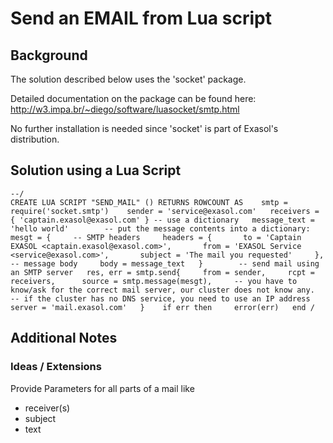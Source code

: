 # Send an EMAIL from Lua script 
## Background

The solution described below uses the 'socket' package.

Detailed documentation on the package can be found here: <http://w3.impa.br/~diego/software/luasocket/smtp.html>

No further installation is needed since 'socket' is part of Exasol's distribution.

## Solution using a Lua Script


```"code
--/  
CREATE LUA SCRIPT "SEND_MAIL" () RETURNS ROWCOUNT AS    smtp = require('socket.smtp')    sender = 'service@exasol.com'   receivers = { 'captain.exasol@exasol.com' } -- use a dictionary   message_text = 'hello world'        -- put the message contents into a dictionary:   mesgt = {     -- SMTP headers     headers = {       to = 'Captain EXASOL <captain.exasol@exasol.com>',       from = 'EXASOL Service <service@exasol.com>',       subject = 'The mail you requested'     },     -- message body     body = message_text   }        -- send mail using an SMTP server   res, err = smtp.send{     from = sender,     rcpt = receivers,      source = smtp.message(mesgt),     -- you have to know/ask for the correct mail server, our cluster does not know any.     -- if the cluster has no DNS service, you need to use an IP address     server = 'mail.exasol.com'   }    if err then     error(err)   end / 
```
## Additional Notes

### Ideas / Extensions

Provide Parameters for all parts of a mail like

* receiver(s)
* subject
* text

